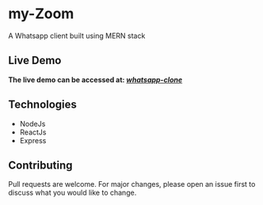 # my-Zoom

A Whatsapp client built using MERN stack

## Live Demo
**The live demo can be accessed at: *[whatsapp-clone](https://whatsapp-mern-e5f2a.web.app/)***    
 

## Technologies
* NodeJs
* ReactJs
* Express


## Contributing
Pull requests are welcome. For major changes, please open an issue first to discuss what you would like to change.
